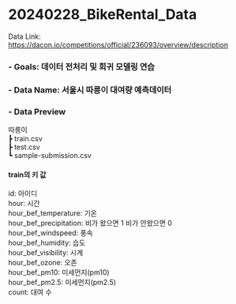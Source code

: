 # 20240228_BikeRental_Data   
Data Link: https://dacon.io/competitions/official/236093/overview/description    

### - Goals: 데이터 전처리 및 회귀 모델링 연습
### - Data Name: 서울시 따릉이 대여량 예측데이터
### - Data Preview      
따릉이    
 ┣ train.csv   
 ┣ test.csv   
 ┗ sample-submission.csv   
 
#### train의 키 값
id: 아이디   
hour: 시간   
hour_bef_temperature: 기온   
hour_bef_precipitation: 비가 왔으면 1 비가 안왔으면 0   
hour_bef_windspeed: 풍속   
hour_bef_humidity: 습도    
hour_bef_visibility: 시계    
hour_bef_ozone: 오존    
hour_bef_pm10: 미세먼지(pm10)   
hour_bef_pm2.5: 미세먼지(pm2.5)  
count: 대여 수     
